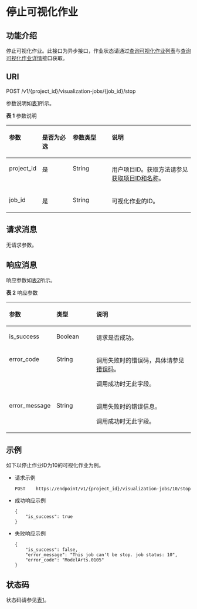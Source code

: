 # 停止可视化作业<a name="modelarts_03_0069"></a>

## 功能介绍<a name="section66786352"></a>

停止可视化作业。此接口为异步接口，作业状态请通过[查询可视化作业列表](查询可视化作业列表.md)与[查询可视化作业详情](查询可视化作业详情.md)接口获取。

## URI<a name="section64206262"></a>

POST /v1/\{project\_id\}/visualization-jobs/\{job\_id\}/stop

参数说明如[表1](#table20736351173356)所示。

**表 1**  参数说明

<a name="table20736351173356"></a>
<table><thead align="left"><tr id="row5314023173356"><th class="cellrowborder" valign="top" width="17.11%" id="mcps1.2.5.1.1"><p id="p10746977173422"><a name="p10746977173422"></a><a name="p10746977173422"></a>参数</p>
</th>
<th class="cellrowborder" valign="top" width="16.73%" id="mcps1.2.5.1.2"><p id="p65198818173422"><a name="p65198818173422"></a><a name="p65198818173422"></a>是否为必选</p>
</th>
<th class="cellrowborder" valign="top" width="21.240000000000002%" id="mcps1.2.5.1.3"><p id="p46612907173422"><a name="p46612907173422"></a><a name="p46612907173422"></a>参数类型</p>
</th>
<th class="cellrowborder" valign="top" width="44.92%" id="mcps1.2.5.1.4"><p id="p23681614151847"><a name="p23681614151847"></a><a name="p23681614151847"></a>说明</p>
</th>
</tr>
</thead>
<tbody><tr id="row18124941173356"><td class="cellrowborder" valign="top" width="17.11%" headers="mcps1.2.5.1.1 "><p id="p48322763173422"><a name="p48322763173422"></a><a name="p48322763173422"></a>project_id</p>
</td>
<td class="cellrowborder" valign="top" width="16.73%" headers="mcps1.2.5.1.2 "><p id="p4813935511624"><a name="p4813935511624"></a><a name="p4813935511624"></a>是</p>
</td>
<td class="cellrowborder" valign="top" width="21.240000000000002%" headers="mcps1.2.5.1.3 "><p id="p23375442173422"><a name="p23375442173422"></a><a name="p23375442173422"></a>String</p>
</td>
<td class="cellrowborder" valign="top" width="44.92%" headers="mcps1.2.5.1.4 "><p id="p14362646173422"><a name="p14362646173422"></a><a name="p14362646173422"></a>用户项目ID。获取方法请参见<a href="获取项目ID和名称.md">获取项目ID和名称</a>。</p>
</td>
</tr>
<tr id="row66549402173356"><td class="cellrowborder" valign="top" width="17.11%" headers="mcps1.2.5.1.1 "><p id="p12481001173422"><a name="p12481001173422"></a><a name="p12481001173422"></a>job_id</p>
</td>
<td class="cellrowborder" valign="top" width="16.73%" headers="mcps1.2.5.1.2 "><p id="p2118234711624"><a name="p2118234711624"></a><a name="p2118234711624"></a>是</p>
</td>
<td class="cellrowborder" valign="top" width="21.240000000000002%" headers="mcps1.2.5.1.3 "><p id="p15034621173422"><a name="p15034621173422"></a><a name="p15034621173422"></a>String</p>
</td>
<td class="cellrowborder" valign="top" width="44.92%" headers="mcps1.2.5.1.4 "><p id="p9844788173422"><a name="p9844788173422"></a><a name="p9844788173422"></a>可视化作业的ID。</p>
</td>
</tr>
</tbody>
</table>

## 请求消息<a name="section40985451"></a>

无请求参数。

## 响应消息<a name="section33324744"></a>

响应参数如[表2](#table47616479111324)所示。

**表 2**  响应参数

<a name="table47616479111324"></a>
<table><thead align="left"><tr id="row12629490111324"><th class="cellrowborder" valign="top" width="23.042304230423042%" id="mcps1.2.4.1.1"><p id="p35449477111334"><a name="p35449477111334"></a><a name="p35449477111334"></a>参数</p>
</th>
<th class="cellrowborder" valign="top" width="21.892189218921892%" id="mcps1.2.4.1.2"><p id="p51806285111334"><a name="p51806285111334"></a><a name="p51806285111334"></a>类型</p>
</th>
<th class="cellrowborder" valign="top" width="55.065506550655066%" id="mcps1.2.4.1.3"><p id="p56623322406"><a name="p56623322406"></a><a name="p56623322406"></a>说明</p>
</th>
</tr>
</thead>
<tbody><tr id="row1563614243196"><td class="cellrowborder" valign="top" width="23.042304230423042%" headers="mcps1.2.4.1.1 "><p id="p2530905217407"><a name="p2530905217407"></a><a name="p2530905217407"></a>is_success</p>
</td>
<td class="cellrowborder" valign="top" width="21.892189218921892%" headers="mcps1.2.4.1.2 "><p id="p2536505617407"><a name="p2536505617407"></a><a name="p2536505617407"></a>Boolean</p>
</td>
<td class="cellrowborder" valign="top" width="55.065506550655066%" headers="mcps1.2.4.1.3 "><p id="p4130369517407"><a name="p4130369517407"></a><a name="p4130369517407"></a>请求是否成功。</p>
</td>
</tr>
<tr id="row44661027111324"><td class="cellrowborder" valign="top" width="23.042304230423042%" headers="mcps1.2.4.1.1 "><p id="p36243623111334"><a name="p36243623111334"></a><a name="p36243623111334"></a>error_code</p>
</td>
<td class="cellrowborder" valign="top" width="21.892189218921892%" headers="mcps1.2.4.1.2 "><p id="p27706286111334"><a name="p27706286111334"></a><a name="p27706286111334"></a>String</p>
</td>
<td class="cellrowborder" valign="top" width="55.065506550655066%" headers="mcps1.2.4.1.3 "><p id="p156252174210"><a name="p156252174210"></a><a name="p156252174210"></a>调用失败时的错误码，具体请参见<a href="错误码.md">错误码</a>。</p>
<p id="p29616690111334"><a name="p29616690111334"></a><a name="p29616690111334"></a>调用成功时无此字段。</p>
</td>
</tr>
<tr id="row14605070111324"><td class="cellrowborder" valign="top" width="23.042304230423042%" headers="mcps1.2.4.1.1 "><p id="p46091694111334"><a name="p46091694111334"></a><a name="p46091694111334"></a>error_message</p>
</td>
<td class="cellrowborder" valign="top" width="21.892189218921892%" headers="mcps1.2.4.1.2 "><p id="p15066853111334"><a name="p15066853111334"></a><a name="p15066853111334"></a>String</p>
</td>
<td class="cellrowborder" valign="top" width="55.065506550655066%" headers="mcps1.2.4.1.3 "><p id="p14926316422"><a name="p14926316422"></a><a name="p14926316422"></a>调用失败时的错误信息。</p>
<p id="p12455571111334"><a name="p12455571111334"></a><a name="p12455571111334"></a>调用成功时无此字段。</p>
</td>
</tr>
</tbody>
</table>

## 示例<a name="section68431056175"></a>

如下以停止作业ID为10的可视化作业为例。

-   请求示例

    ```
    POST    https://endpoint/v1/{project_id}/visualization-jobs/10/stop 
    ```


-   成功响应示例

    ```
    {
        "is_success": true
    }
    ```

-   失败响应示例

    ```
    {
        "is_success": false,
        "error_message": "This job can't be stop. job status: 10",
        "error_code": "ModelArts.0105"
    }
    ```


## 状态码<a name="section16342114917109"></a>

状态码请参见[表1](状态码.md#table1450010510213)。

